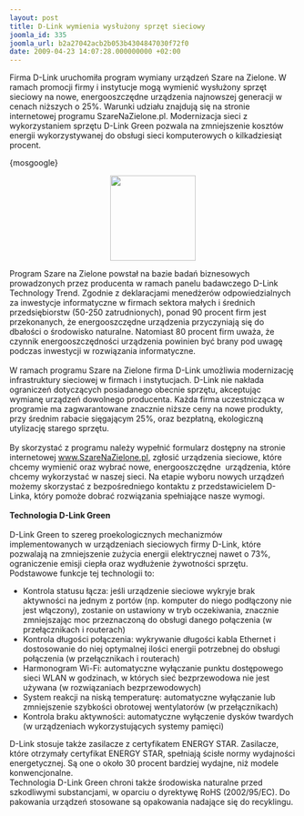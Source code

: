 ```yaml
---
layout: post
title: D-Link wymienia wysłużony sprzęt sieciowy
joomla_id: 335
joomla_url: b2a27042acb2b053b4304847030f72f0
date: 2009-04-23 14:07:28.000000000 +02:00
---
```

Firma D-Link uruchomiła program wymiany urządzeń Szare na Zielone. W ramach promocji firmy i instytucje mogą wymienić wysłużony sprzęt sieciowy na nowe, energooszczędne urządzenia najnowszej generacji w cenach niższych o 25%. Warunki udziału znajdują się na stronie internetowej programu SzareNaZielone.pl. Modernizacja sieci z wykorzystaniem sprzętu D-Link Green pozwala na zmniejszenie koszt&oacute;w energii wykorzystywanej do obsługi sieci komputerowych o kilkadziesiąt procent.<p>{mosgoogle}</p><div style="text-align: center"><img src="images/obrazy/logopiecz.png" border="0" alt=" " width="150" height="150" /></div> <p>Program Szare na Zielone powstał na bazie badań biznesowych prowadzonych przez producenta w ramach panelu badawczego D-Link Technology Trend. Zgodnie z deklaracjami menedżer&oacute;w odpowiedzialnych za inwestycje informatyczne w firmach sektora małych i średnich przedsiębiorstw (50-250 zatrudnionych), ponad 90 procent firm jest przekonanych, że energooszczędne urządzenia przyczyniają się do dbałości o środowisko naturalne. Natomiast 80 procent firm uważa, że czynnik energooszczędności urządzenia powinien być brany pod uwagę podczas inwestycji w rozwiązania informatyczne. <br /><br />W ramach programu Szare na Zielone firma D-Link umożliwia modernizację infrastruktury sieciowej w firmach i instytucjach. D-Link nie nakłada ograniczeń dotyczących posiadanego obecnie sprzętu, akceptując wymianę urządzeń dowolnego producenta. Każda firma uczestnicząca w programie ma zagwarantowane znacznie niższe ceny na nowe produkty, przy średnim rabacie sięgającym 25%, oraz bezpłatną, ekologiczną utylizację starego sprzętu. <br /><br />By skorzystać z programu należy wypełnić formularz dostępny na stronie internetowej <a href="http://www.szarenazielone.pl" target="_blank">www.SzareNaZielone.pl</a>, zgłosić urządzenia sieciowe, kt&oacute;re chcemy wymienić oraz wybrać nowe, energooszczędne&nbsp; urządzenia, kt&oacute;re chcemy wykorzystać w naszej sieci. Na etapie wyboru nowych urządzeń możemy skorzystać z bezpośredniego kontaktu z przedstawicielem D-Linka, kt&oacute;ry pomoże dobrać rozwiązania spełniające nasze wymogi. <br /><br /><strong>Technologia D-Link Green</strong><br /><br />D-Link Green to szereg proekologicznych mechanizm&oacute;w implementowanych w urządzeniach sieciowych firmy D-Link, kt&oacute;re pozwalają na zmniejszenie zużycia energii elektrycznej nawet o 73%, ograniczenie emisji ciepła oraz wydłużenie żywotności sprzętu. Podstawowe funkcje tej technologii to:</p><ul><li>Kontrola statusu łącza: jeśli urządzenie sieciowe wykryje brak aktywności na jednym z port&oacute;w (np. komputer do niego podłączony nie jest włączony), zostanie on ustawiony w tryb oczekiwania, znacznie zmniejszając moc przeznaczoną do obsługi danego połączenia (w przełącznikach i routerach)</li><li>Kontrola długości połączenia: wykrywanie długości kabla Ethernet i dostosowanie do niej optymalnej ilości energii potrzebnej do obsługi połączenia (w przełącznikach i routerach)</li><li>Harmonogram Wi-Fi: automatyczne wyłączanie punktu dostępowego sieci WLAN w godzinach, w kt&oacute;rych sieć bezprzewodowa nie jest używana (w rozwiązaniach bezprzewodowych)</li><li>System reakcji na niską temperaturę: automatyczne wyłączanie lub zmniejszenie szybkości obrotowej wentylator&oacute;w (w przełącznikach)</li><li>Kontrola braku aktywności: automatyczne wyłączenie dysk&oacute;w twardych (w urządzeniach wykorzystujących systemy pamięci)</li></ul><p>D-Link stosuje także zasilacze z certyfikatem ENERGY STAR. Zasilacze, kt&oacute;re otrzymały certyfikat ENERGY STAR, spełniają ścisłe normy wydajności energetycznej. Są one o około 30 procent bardziej wydajne, niż modele konwencjonalne.<br />Technologia D-Link Green chroni także środowiska naturalne przed szkodliwymi substancjami, w oparciu o dyrektywę RoHS (2002/95/EC). Do pakowania urządzeń stosowane są opakowania nadające się do recyklingu.</p>
